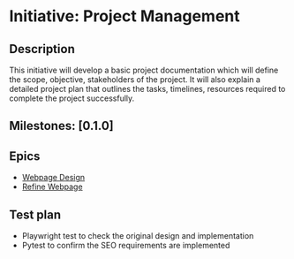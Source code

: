 # Initiative: Project Management
## Description
This initiative will develop a basic project documentation which will define the scope, objective, stakeholders of the project. It will also explain
a detailed project plan that outlines the tasks, timelines, resources required to complete the project successfully.
## Milestones: [0.1.0]
## Epics
* [Webpage Design](./epics/epic_webdesigntemplate.md)
* [Refine Webpage](./epics/epic_refinewebtemplate.md)
## Test plan
* Playwright test to check the original design and implementation
* Pytest to confirm the SEO requirements are implemented